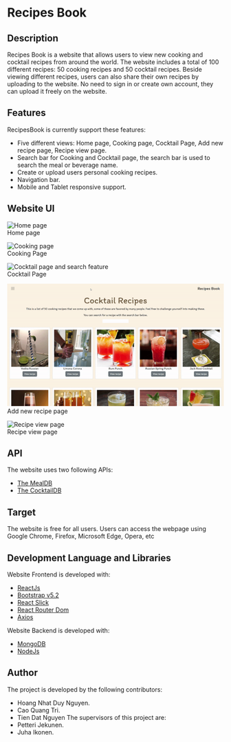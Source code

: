 # Recipes Book

## Description
Recipes Book is a website that allows users to view new cooking and cocktail recipes from around the world. The website includes a total of 100 different recipes: 50 cooking recipes and 50 cocktail recipes.
Beside viewing different recipes, users can also share their own recipes by uploading to the website. No need to sign in or create own account, they can upload it freely on the website.
## Features
RecipesBook is currently support these features:
* Five different views: Home page, Cooking page, Cocktail Page, Add new recipe page, Recipe view page.
* Search bar for Cooking and Cocktail page, the search bar is used to search the meal or beverage name.
* Create or upload users personal cooking recipes.
* Navigation bar.
* Mobile and Tablet responsive support.

## Website UI
![Home page](docs/recipebook%20gif%201.gif)
<br> Home page 

![Cooking page](docs/recipebook%20gif%202.gif)
<br> Cooking Page 

![Cocktail page and search feature](docs/recipebook%20gif%203.gif)
<br> Cocktail Page 

![Add new recipe page](docs/recipebook%20gif%204.gif)
<br> Add new recipe page

![Recipe view page](docs/recipebook%20gif%205.gif)
<br> Recipe view page

## API
The website uses two following APIs:

* [The MealDB](https://www.themealdb.com)
* [The CocktailDB](https://www.thecocktaildb.com)

## Target
The website is free for all users. Users can access the webpage using Google Chrome, Firefox, Microsoft Edge, Opera, etc

## Development Language and Libraries
Website Frontend is developed with:
* [ReactJs](https://reactjs.org/)
* [Bootstrap v5.2](https://getbootstrap.com/)
* [React Slick](https://react-slick.neostack.com/)
* [React Router Dom](https://reactrouter.com/en/main)
* [Axios](https://axios-http.com/docs/intro)

Website Backend is developed with:
* [MongoDB](https://www.mongodb.com/cloud/atlas/lp/try4?utm_source=google&utm_campaign=search_gs_pl_evergreen_atlas_core_prosp-brand_gic-null_apac-vn_ps-all_desktop_eng_lead&utm_term=mongodb&utm_medium=cpc_paid_search&utm_ad=e&utm_ad_campaign_id=12212624377&adgroup=115749709583&gclid=CjwKCAiAs8acBhA1EiwAgRFdw-J0avtCk_BPpw7o7rb6-nCEjRll9Og3Tms6LB9i1Cr_D8AQ32KFKxoCClMQAvD_BwE)
* [NodeJs](https://nodejs.org/en/)

## Author
The project is developed by the following contributors:
* Hoang Nhat Duy Nguyen.
* Cao Quang Tri.
* Tien Dat Nguyen
The supervisors of this project are:
* Petteri Jekunen.
* Juha Ikonen.